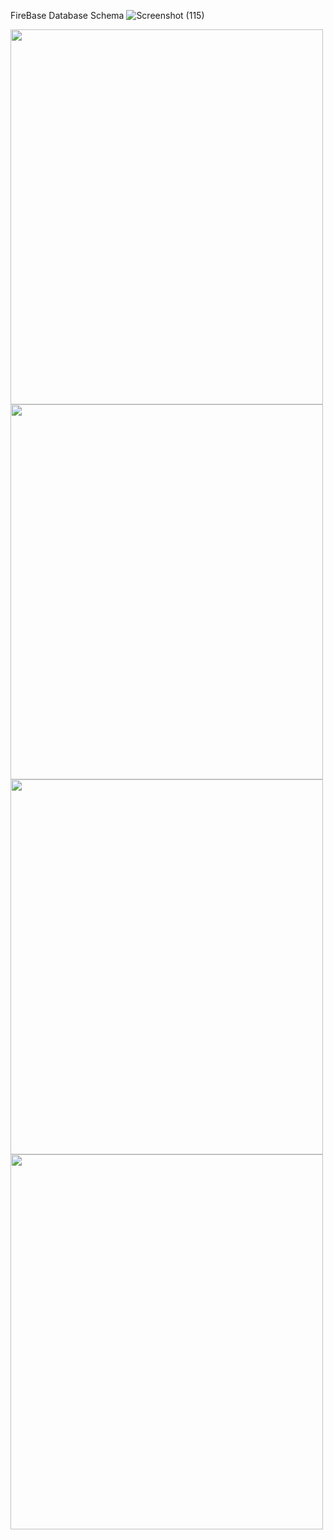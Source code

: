

FireBase Database Schema
![Screenshot (115)](https://user-images.githubusercontent.com/50947867/103487932-d55c7300-4e2e-11eb-88d0-4872c5af195f.png)




<img src="https://j.gifs.com/1WXJVm.gif" width="500" height="600" />

<img src="https://j.gifs.com/D1y3JK.gif" width="500" height="600" />


<img src="https://j.gifs.com/VAX30X.gif" width="500" height="600" />



<img src="https://j.gifs.com/jZzpLP.gif" width="500" height="600" />
